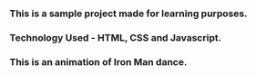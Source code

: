 ### This is a sample project made for learning purposes.
### Technology Used - HTML, CSS and Javascript.

### This is an animation of Iron Man dance.

[Instagram]:
[Dis]